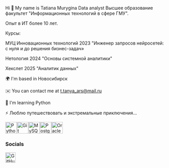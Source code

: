 Hi 👋 My name is Tatiana Murygina
Data analyst
Высшее образование факультет "Информационных технологий в сфере ГМУ".

Опыт в ИТ более 10 лет.

Курсы:

МУЦ Инновационных технологий 2023 "Инженер запросов нейросетей: с нуля и до решения бизнес-задач»

Нетология 2024 "Основы системной аналитики"

Хекслет 2025 "Аналитик данных"

🌍  I'm based in Новосибирск

✉️  You can contact me at t.tanya_ars@mail.ru

🧠  I'm learning Python

⚡  Люблю путешествовать и экстремальные приключения...



<p align="left">
<a href="https://www.python.org/" target="_blank" rel="noreferrer"><img src="https://raw.githubusercontent.com/danielcranney/readme-generator/main/public/icons/skills/python-colored.svg" alt="Python" title="Python" width="36" height="36" /></a><a href="https://git-scm.com/" target="_blank" rel="noreferrer"><img src="https://raw.githubusercontent.com/danielcranney/readme-generator/main/public/icons/skills/git-colored.svg" alt="Git" title="Git" width="36" height="36" /></a><a href="https://www.mysql.com/" target="_blank" rel="noreferrer"><img src="https://raw.githubusercontent.com/danielcranney/readme-generator/main/public/icons/skills/mysql-colored.svg" alt="MySQL" title="MySQL" width="36" height="36" /></a><a href="https://www.postgresql.org/" target="_blank" rel="noreferrer"><img src="https://raw.githubusercontent.com/danielcranney/readme-generator/main/public/icons/skills/postgresql-colored.svg" alt="PostgreSQL" title="PostgreSQL" width="36" height="36" /></a><a href="https://www.oracle.com/uk/index.html" target="_blank" rel="noreferrer"><img src="https://raw.githubusercontent.com/danielcranney/readme-generator/main/public/icons/skills/oracle-colored.svg" alt="Oracle" title="Oracle" width="36" height="36" /></a>
</p>

### Socials

<p align="left"> <a href="https://www.github.com/TanyaMurygina" target="_blank" rel="noreferrer"> <picture> <source media="(prefers-color-scheme: dark)" srcset="https://raw.githubusercontent.com/danielcranney/readme-generator/main/public/icons/socials/github-dark.svg" /> <source media="(prefers-color-scheme: light)" srcset="https://raw.githubusercontent.com/danielcranney/readme-generator/main/public/icons/socials/github.svg" /> <img src="https://raw.githubusercontent.com/danielcranney/readme-generator/main/public/icons/socials/github.svg" width="32" height="32" alt="GitHub" title="GitHub" /> </picture> </a></p>
